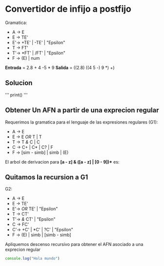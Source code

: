 # Convertidor de infijo a postfijo
Gramatica:
* A -> E
* E -> TE'
* E'-> +TE' | -TE' | "Epsilon"
* T -> FT'
* T'-> *FT' | /FT' | "Epsilon"
* F -> (E) | num

__Entrada__ = 2.8 + 4 -5 * 9 
__Salida__ = ((2.8) ((4 5 -) 9 *) +)

## Solucion

'''
print()
'''


## Obtener Un AFN a partir de una exprecion regular
Requerimos la gramatica para el lenguaje de las expresiones regulares (G1):
* A -> E
* E -> E _OR_ T | T
* T -> T _&_ C | C
* C -> C+ | C* | C? | F
* F -> [sim - simb] | simb | (E)

El arbol de derivacion para __[a - z] & ([a - z] | [0 - 9])*__ es:



## Quitamos la recursion a G1
G2: 
* A -> E
* E -> TE'
* E'-> _OR_ TE' | "Epsilon"
* T -> CT'
* T'-> _&_ CT' | "Epsilon"
* C -> FC'
* C'-> +C' | *C' | ?C' | "Epsilon"
* F -> (E) | simb | [simb - simb]

Apliquemos descenso recursivo para obtener el AFN asociado a una exprecion regular
```js
console.log("Hola mundo")
```